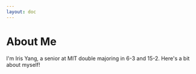 ```yaml
---
layout: doc
---
```


<script setup>
  import { withBase } from 'vitepress';
</script>

# About Me

I'm Iris Yang, a senior at MIT double majoring in 6-3 and 15-2. Here's a bit about myself!
